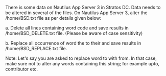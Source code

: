 There is some data on Nautilus App Server 3 in Stratos DC. Data needs to be altered in several of the files. On Nautilus App Server 3, alter the /home/BSD.txt file as per details given below:



a. Delete all lines containing word code and save results in /home/BSD_DELETE.txt file. (Please be aware of case sensitivity)

b. Replace all occurrence of word the to their and save results in /home/BSD_REPLACE.txt file.

Note: Let's say you are asked to replace word to with from. In that case, make sure not to alter any words containing this string; for example upto, contributor etc.